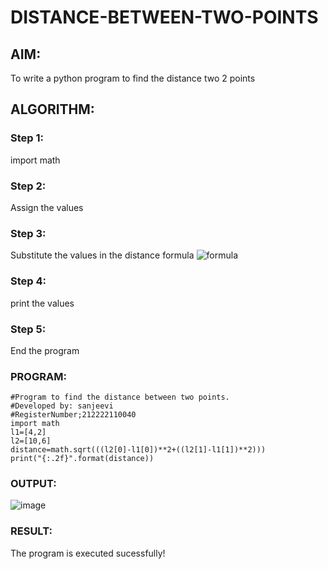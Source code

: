 # DISTANCE-BETWEEN-TWO-POINTS

## AIM:
To write a python program to find the distance two 2 points
## ALGORITHM:
### Step 1: 
import math
### Step 2: 
Assign the values
### Step 3: 
Substitute the values in the distance formula  ![formula](/formula.jpg)
### Step 4: 
print the values
### Step 5: 
End the program
### PROGRAM:
 ```
 #Program to find the distance between two points.
#Developed by: sanjeevi
#RegisterNumber;212222110040
import math
l1=[4,2]
l2=[10,6]
distance=math.sqrt(((l2[0]-l1[0])**2+((l2[1]-l1[1])**2)))
print("{:.2f}".format(distance))
```


### OUTPUT:

![image](https://user-images.githubusercontent.com/121484976/227855838-d2dbe8a2-16a5-4223-8d0a-b52f72b7d19b.png)

### RESULT:
The program is executed sucessfully!
